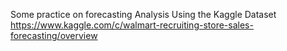 Some practice on forecasting
Analysis Using the Kaggle Dataset
https://www.kaggle.com/c/walmart-recruiting-store-sales-forecasting/overview
